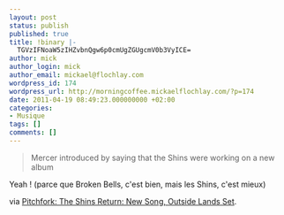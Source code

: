 ```yaml
---
layout: post
status: publish
published: true
title: !binary |-
  TGVzIFNoaW5zIHZvbnQgw6p0cmUgZGUgcmV0b3VyICE=
author: mick
author_login: mick
author_email: mickael@flochlay.com
wordpress_id: 174
wordpress_url: http://morningcoffee.mickaelflochlay.com/?p=174
date: 2011-04-19 08:49:23.000000000 +02:00
categories:
- Musique
tags: []
comments: []
---
```

<blockquote>Mercer introduced by saying that the Shins were working on a new album</blockquote>
Yeah ! (parce que Broken Bells, c'est bien, mais les Shins, c'est mieux)

via <a href="http://pitchfork.com/news/42228-the-shins-return-new-song-outside-lands-set/?utm_source=feedburner&amp;utm_medium=feed&amp;utm_campaign=Feed%3A+PitchforkLatestNews+%28Pitchfork%3A+Latest+News%29">Pitchfork: The Shins Return: New Song, Outside Lands Set</a>.
